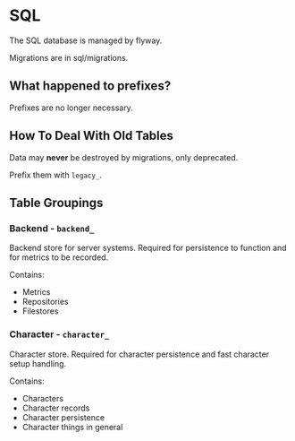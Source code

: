 # SQL

The SQL database is managed by flyway.

Migrations are in sql/migrations.

## What happened to prefixes?

Prefixes are no longer necessary.

## How To Deal With Old Tables

Data may **never** be destroyed by migrations, only deprecated.

Prefix them with `legacy_`.

## Table Groupings

### Backend - `backend_`

Backend store for server systems. Required for persistence to function and for metrics to be recorded.

Contains:

- Metrics
- Repositories
- Filestores

### Character - `character_`

Character store. Required for character persistence and fast character setup handling.

Contains:

- Characters
- Character records
- Character persistence
- Character things in general
